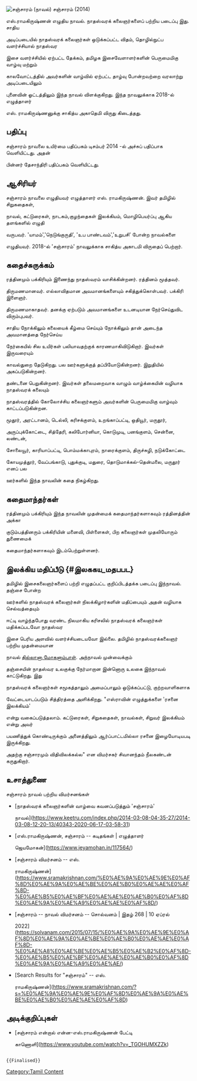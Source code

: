 ![சஞ்சாரம் (நாவல்)](71woccKtSdL.jpg "சஞ்சாரம் (நாவல்)") சஞ்சாரம் (2014)
எஸ்.ராமகிருஷ்ணன் எழுதிய நாவல். நாதஸ்வரக் கலைஞர்களைப் பற்றிய படைப்பு இது. சாதிய
அடிப்படையில் நாதஸ்வரக் கலைஞர்கள் ஒடுக்கப்பட்ட விதம், தொழில்நுட்ப வளர்ச்சியால் நாதஸ்வர
இசை வளர்ச்சியில் ஏற்பட்ட தேக்கம், தமிழக இசைவேளாளர்களின் பெருமைமிகு வாழ்வு மற்றும்
காலவோட்டத்தில் அவர்களின் வாழ்வில் ஏற்பட்ட தாழ்வு போன்றவற்றை வரலாற்று அடிப்படையிலும்
புனைவின் ஓட்டத்திலும் இந்த நாவல் விளக்குகிறது. இந்த நாவலுக்காக 2018-ல் எழுத்தாளர்
எஸ். ராமகிருஷ்ணனுக்கு சாகித்ய அகாதெமி விருது கிடைத்தது.

## பதிப்பு

சஞ்சாரம் நாவலை உயிர்மை பதிப்பகம் டிசம்பர் 2014 -ல் அச்சுப் பதிப்பாக வெளியிட்டது. அதன்
பின்னர் தேசாந்திரி பதிப்பகம் வெளியிட்டது.

## ஆசிரியர்

சஞ்சாரம் நாவலை எழுதியவர் எழுத்தாளர் எஸ். ராமகிருஷ்ணன். இவர் தமிழில் சிறுகதைகள்,
நாவல், கட்டுரைகள், நாடகம்,குழந்தைகள் இலக்கியம், மொழிபெயர்ப்பு ஆகிய தளங்களில் எழுதி
வருபவர். \'யாமம்\',\'நெடுங்குருதி\', \'உப பாண்டவம்\',\'உறுபசி\' போன்ற நாவல்களை
எழுதியவர். 2018-ல் \'சஞ்சாரம்' நாவலுக்காக சாகித்ய அகாடமி விருதைப் பெற்றார்.

## கதைச்சுருக்கம்

ரத்தினமும் பக்கிரியும் இணைந்து நாதஸ்வரம் வாசிக்கின்றனர். ரத்தினம் மூத்தவர்.
திருமணமானவர். எல்லாவிதமான அவமானங்களையும் சகித்துக்கொள்பவர். பக்கிரி இளைஞர்.
திருமணமாகாதவர். தனக்கு ஏற்படும் அவமானங்களை உடனடியான நேர்செய்துவிட விரும்புபவர்.
சாதிய நோக்கிலும் கலையைக் கீழ்மை செய்யும் நோக்கிலும் தான் அடைந்த அவமானத்தை நேர்செய்ய
நேர்கையில் சில உயிர்கள் பலியாவதற்குக் காரணமாகிவிடுகிறார். இவர்கள் இருவரையும்
காவல்துறை தேடுகிறது. பல ஊர்களுக்குத் தப்பியோடுகின்றனர். இறுதியில் அகப்படுகின்றனர்.
தண்டனை பெறுகின்றனர். இவர்கள் தலைமறைவாக வாழும் வாழ்க்கையின் வழியாக நாதஸ்வரக் கலையும்
நாதஸ்வரத்தில் கோலோச்சிய கலைஞர்களும் அவர்களின் பெருமைமிகு வாழ்வும் காட்டப்படுகின்றன.
மூதூர், அரட்டானம், டெல்லி, கரிசக்குளம், உறங்காப்பட்டி, ஒதியூர், மருதூர்,
அருப்புக்கோட்டை, சித்தேரி, கலிபோர்னியா, கொடுமுடி, பனங்குளம், சென்னை, லண்டன்,
சோலையூர், காரியாப்பட்டி, பொம்மக்காபுரம், நாரைக்குளம், திருச்சுழி, நடுக்கோட்டை
கோயமுத்தூர், வேப்பங்காடு, புதுக்குடி, மதுரை, தொடுமாக்கல்-தென்மலை, மருதூர் எனப் பல
ஊர்களில் இந்த நாவலின் கதை நிகழ்கிறது.

## கதைமாந்தர்கள்

ரத்தினமும் பக்கிரியும் இந்த நாவலின் முதன்மைக் கதைமாந்தர்களாகவும் ரத்தினத்தின் அக்கா
குடும்பத்தினரும் பக்கிரியின் மனைவி, பிள்ளைகள், பிற கலைஞர்கள் முதலியோரும் துணைமைக்
கதைமாந்தர்களாகவும் இடம்பெற்றுள்ளனர்.

## இலக்கிய மதிப்பீடு {#இலககய_மதபபட}

தமிழில் இசைகலைஞர்களைப் பற்றி எழுதப்பட்ட குறிப்பிடத்தக்க படைப்பு இந்நாவல். தஞ்சை போன்ற
ஊர்களில் நாதஸ்வரக் கலைஞர்கள் நிலக்கிழார்களின் மதிப்பையும் அதன் வழியாக செல்வத்தையும்
ஈட்டி வாழ்ந்தபோது வரண்ட நிலமாகிய கரிசலில் நாதஸ்வரக் கலைஞர்கள் மதிக்கப்படவோ நாதஸ்வர
இசை பெரிய அளவில் வளர்ச்சியடையவோ இல்லை. தமிழில் நாதஸ்வரக்கலைஞர் பற்றிய முதன்மையான
நாவல் [தில்லானா மோகனாம்பாள்](தில்லானா_மோகனாம்பாள் "wikilink"). அந்நாவல் முன்வைக்கும்
தஞ்சையின் நாதஸ்வர உலகுக்கு நேர்மாறான இன்னொரு உலகை இந்நாவல் காட்டுகிறது. இது
நாதஸ்வரக் கலைஞர்கள் சமூகத்தாலும் அமைப்பாலும் ஒடுக்கப்பட்டு, குற்றவாளிகளாக
வேட்டையாடப்படும் சித்திரத்தை அளிக்கிறது. \"எஸ்ராவின் எழுத்துக்களை \'ரசனை இலக்கியம்'
என்று வகைப்படுத்தலாம். கட்டுரைகள், சிறுகதைகள், நாவல்கள், சிறுவர் இலக்கியம் என்று அவர்
பயணித்துக் கொண்டிருக்கும் அனைத்திலும் ஆர்ப்பாட்டமில்லா ரசனை இழையோடியபடி இருக்கிறது.
அதற்கு சஞ்சாரமும் விதிவிலக்கல்ல\" என விமர்சகர் சிவானந்தம் நீலகண்டன் கருதுகிறார்.

## உசாத்துணை

சஞ்சாரம் நாவல் பற்றிய விமர்சனங்கள்

-   [நாதஸ்வரக் கலைஞர்களின் வாழ்வை கவனப்படுத்தும் \'சஞ்சாரம்\'
    நாவல்](https://www.keetru.com/index.php/2014-03-08-04-35-27/2014-03-08-12-20-13/40343-2020-06-17-03-58-31)
-   [எஸ்.ராமகிருஷ்ணன், சஞ்சாரம் -- கடிதங்கள் \| எழுத்தாளர்
    ஜெயமோகன்](https://www.jeyamohan.in/117564/)
-   [சஞ்சாரம் விமர்சனம் -- எஸ்.
    ராமகிருஷ்ணன்](https://www.sramakrishnan.com/%E0%AE%9A%E0%AE%9E%E0%AF%8D%E0%AE%9A%E0%AE%BE%E0%AE%B0%E0%AE%AE%E0%AF%8D-%E0%AE%B5%E0%AE%BF%E0%AE%AE%E0%AE%B0%E0%AF%8D%E0%AE%9A%E0%AE%A9%E0%AE%AE%E0%AF%8D/)
-   [சஞ்சாரம் -- நாவல் விமர்சனம் -- சொல்வனம் \| இதழ் 268 \| 10 ஏப்ரல்
    2022](https://solvanam.com/2015/07/15/%E0%AE%9A%E0%AE%9E%E0%AF%8D%E0%AE%9A%E0%AE%BE%E0%AE%B0%E0%AE%AE%E0%AF%8D-%E0%AE%A8%E0%AE%BE%E0%AE%B5%E0%AE%B2%E0%AF%8D-%E0%AE%B5%E0%AE%BF%E0%AE%AE%E0%AE%B0%E0%AF%8D%E0%AE%9A%E0%AE%A9%E0%AE%AE/)
-   [Search Results for \"சஞ்சாரம்\" -- எஸ்.
    ராமகிருஷ்ணன்](https://www.sramakrishnan.com/?s=%E0%AE%9A%E0%AE%9E%E0%AF%8D%E0%AE%9A%E0%AE%BE%E0%AE%B0%E0%AE%AE%E0%AF%8D)

## அடிக்குறிப்புகள்

-   [சஞ்சாரம் என்றால் என்ன-எஸ்.ராமகிருஷ்ணன் பேட்டி
    காணொளி](https://www.youtube.com/watch?v=_TGOHUMXZZk)

```{=mediawiki}
{{Finalised}}
```
[Category:Tamil Content](Category:Tamil_Content "wikilink")
